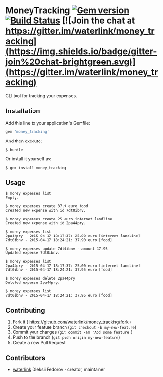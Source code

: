 # MoneyTracking [![Gem version](https://img.shields.io/gem/v/money_tracking.svg)](https://rubygems.org/gems/money_tracking) [![Build Status](https://travis-ci.org/waterlink/money_tracking.svg?branch=master)](https://travis-ci.org/waterlink/money_tracking) [![Join the chat at https://gitter.im/waterlink/money_tracking](https://img.shields.io/badge/gitter-join%20chat-brightgreen.svg)](https://gitter.im/waterlink/money_tracking)

CLI tool for tracking your expenses.

## Installation

Add this line to your application's Gemfile:

```ruby
gem 'money_tracking'
```

And then execute:

    $ bundle

Or install it yourself as:

    $ gem install money_tracking

## Usage

```
$ money expenses list
Empty.

$ money expenses create 37.9 euro food
Created new expense with id 7dt0ibnv.

$ money expenses create 25 euro internet landline
Created new expense with id 2pa44pry.

$ money expenses list
2pa44pry - 2015-04-17 18:17:37: 25.00 euro [internet landline]
7dt0ibnv - 2015-04-17 18:24:21: 37.90 euro [food]

$ money expenses update 7dt0ibnv --amount 37.95
Updated expense 7dt0ibnv.

$ money expenses list
2pa44pry - 2015-04-17 18:17:37: 25.00 euro [internet landline]
7dt0ibnv - 2015-04-17 18:24:21: 37.95 euro [food]

$ money expenses delete 2pa44pry
Deleted expense 2pa44pry.

$ money expenses list
7dt0ibnv - 2015-04-17 18:24:21: 37.95 euro [food]
```

## Contributing

1. Fork it ( https://github.com/waterlink/money_tracking/fork )
2. Create your feature branch (`git checkout -b my-new-feature`)
3. Commit your changes (`git commit -am 'Add some feature'`)
4. Push to the branch (`git push origin my-new-feature`)
5. Create a new Pull Request

## Contributors

- [waterlink](https://github.com/waterlink) Oleksii Fedorov - creator, maintainer
